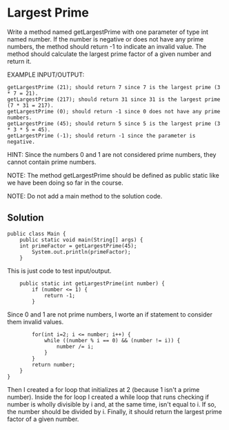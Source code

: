 # Largest Prime

Write a method named getLargestPrime with one parameter of type int named number. 
If the number is negative or does not have any prime numbers, the method should return -1 to indicate an invalid value.
The method should calculate the largest prime factor of a given number and return it.


EXAMPLE INPUT/OUTPUT:

    getLargestPrime (21); should return 7 since 7 is the largest prime (3 * 7 = 21).
    getLargestPrime (217); should return 31 since 31 is the largest prime (7 * 31 = 217).
    getLargestPrime (0); should return -1 since 0 does not have any prime numbers.
    getLargestPrime (45); should return 5 since 5 is the largest prime (3 * 3 * 5 = 45).
    getLargestPrime (-1); should return -1 since the parameter is negative.

HINT: Since the numbers 0 and 1 are not considered prime numbers, they cannot contain prime numbers.

NOTE: The method getLargestPrime should be defined as public static like we have been doing so far in the course.

NOTE: Do not add a main method to the solution code.

## Solution
```
public class Main {
    public static void main(String[] args) {
    int primeFactor = getLargestPrime(45);
        System.out.println(primeFactor);
    }
```
This is just code to test input/output.
```
    public static int getLargestPrime(int number) {
        if (number <= 1) {
            return -1;
        }
```
Since 0 and 1 are not prime numbers, I worte an if statement to consider them invalid values.
```
        for(int i=2; i <= number; i++) {
            while ((number % i == 0) && (number != i)) {
                number /= i;
            }
        }
        return number;
    }
}
```
Then I created a for loop that initializes at 2 (because 1 isn't a prime number). 
Inside the for loop I created a while loop that runs checking if number is wholly divisible by i and, at the same time, isn't equal to i.
If so, the number should be divided by i. Finally, it should return the largest prime factor of a given number.
